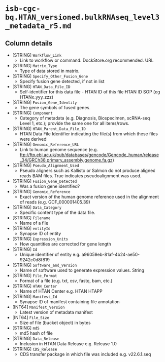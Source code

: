# `isb-cgc-bq.HTAN_versioned.bulkRNAseq_level3_metadata_r5.md`

## Column details

* [STRING]    `Workflow_Link`
  - Link to workflow or command. DockStore.org recommended. URL
* [STRING]    `Matrix_Type`
  - Type of data stored in matrix.
* [STRING]    `Specify_Other_Fusion_Gene`
  - Specify fusion gene detected, if not in list
* [STRING]    `HTAN_Data_File_ID`
  - Self-identifier for this data file - HTAN ID of this file HTAN ID SOP (eg HTANx_yyy_zzz)
* [STRING]    `Fusion_Gene_Identity`
  - The gene symbols of fused genes.
* [STRING]    `Component`
  - Category of metadata (e.g. Diagnosis, Biospecimen, scRNA-seq Level 1, etc.); provide the same one for all items/rows.
* [STRING]    `HTAN_Parent_Data_File_ID`
  - HTAN Data File Identifier indicating the file(s) from which these files were derived
* [STRING]    `Genomic_Reference_URL`
  - Link to human genome sequence (e.g. ftp://ftp.ebi.ac.uk/pub/databases/gencode/Gencode_human/release_34/GRCh38.primary_assembly.genome.fa.gz)
* [STRING]    `Pseudo_Alignment_Used`
  - Pseudo aligners such as Kallisto or Salmon do not produce aligned reads BAM files. True indicates pseudoalignment was used.
* [STRING]    `Fusion_Gene_Detected`
  - Was a fusion gene identified?
* [STRING]    `Genomic_Reference`
  - Exact version of the human genome reference used in the alignment of reads (e.g. GCF_000001405.39)
* [STRING]    `Data_Category`
  - Specific content type of the data file.
* [STRING]    `Filename`
  - Name of a file
* [STRING]    `entityId`
  - Synapse ID of entity
* [STRING]    `Expression_Units`
  - How quantities are corrected for gene length
* [STRING]    `Id`
  - Unique identifier of entity e.g. a96059eb-81af-4b24-ae50-9242c0d8f819
* [STRING]    `Software_and_Version`
  - Name of software used to generate expression values. String
* [STRING]    `File_Format`
  - Format of a file (e.g. txt, csv, fastq, bam, etc.)
* [STRING]    `HTAN_Center`
  - Name of HTAN Center e.g. HTAN HTAPP
* [STRING]    `Manifest_Id`
  - Synapse ID of manifest containing file annotation
* [INT64]    `Manifest_Version`
  - Latest version of metadata manifest
* [INT64]    `File_Size`
  - Size of file (bucket object) in bytes
* [STRING]    `md5`
  - md5 hash of file
* [STRING]    `Data_Release`
  - Inclusion in HTAN Data Release e.g. Release 1.0
* [STRING]    `CDS_Release`
  - CDS transfer package in which file was included e.g. v22.6.1.seq

